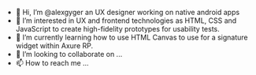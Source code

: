- 👋 Hi, I’m @alexgyger an UX designer working on native android apps
- 👀 I’m interested in UX and frontend technologies as HTML, CSS and JavaScript to create high-fidelity prototypes for usability tests.
- 🌱 I’m currently learning how to use HTML Canvas to use for a signature widget within Axure RP.
- 💞️ I’m looking to collaborate on ...
- 📫 How to reach me ...

<!---
alexgyger/alexgyger is a ✨ special ✨ repository because its `README.md` (this file) appears on your GitHub profile.
You can click the Preview link to take a look at your changes.
--->
